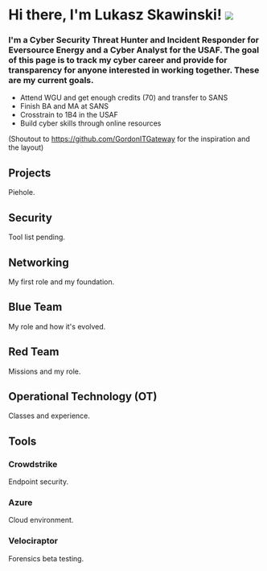 # Hi there, I'm Lukasz Skawinski! <a href="https://www.linkedin.com/in/lukjski/"> <img src="https://img.shields.io/badge/-LinkedIn-0072b1?&style=for-the-badge&logo=linkedin&logoColor=white" /> </a>
### I'm a Cyber Security Threat Hunter and Incident Responder for Eversource Energy and a Cyber Analyst for the USAF. The goal of this page is to track my cyber career and provide for transparency for anyone interested in working together. These are my current goals.
- Attend WGU and get enough credits (70) and transfer to SANS
- Finish BA and MA at SANS
- Crosstrain to 1B4 in the USAF
- Build cyber skills through online resources


(Shoutout to https://github.com/GordonITGateway for the inspiration and the layout)

## Projects
Piehole.

## Security
Tool list pending.

## Networking
My first role and my foundation. 

## Blue Team
My role and how it's evolved. 

## Red Team
Missions and my role. 

## Operational Technology (OT)
Classes and experience.

## Tools
### Crowdstrike
Endpoint security.
### Azure
Cloud environment.
### Velociraptor
Forensics beta testing.
